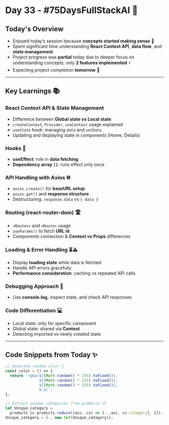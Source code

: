 # Day 33 - #75DaysFullStackAI 🚀

## Today's Overview
- Enjoyed today’s session because **concepts started making sense** 🙂  
- Spent significant time understanding **React Context API**, **data flow**, and **state management**.  
- Project progress was **partial** today due to deeper focus on understanding concepts; only **2 features implemented** ⚡  
- Expecting project completion **tomorrow** 🎯

---

## Key Learnings 📚

### React Context API & State Management
- Difference between **Global state vs Local state**  
- `createContext`, `Provider`, `useContext` usage explained  
- `useState` hook: managing `data` and `setData`  
- Updating and displaying state in components (Home, Details)  

### Hooks 🔧
- **useEffect**: role in **data fetching**  
- **Dependency array `[]`**: runs effect only once  

### API Handling with Axios 🌐
- `axios.create()` for **baseURL setup**  
- `axios.get()` and **response structure**  
- Destructuring: `response.data` vs `{ data }`  

### Routing (react-router-dom) 🛣️
- `<Routes>` and `<Route>` usage  
- `useParams()` to fetch **URL id**  
- Components connection & **Context vs Props** differences  

### Loading & Error Handling ⏳⚠️
- Display **loading state** while data is fetched  
- Handle API errors gracefully  
- **Performance consideration**: caching vs repeated API calls  

### Debugging Approach 🐞
- Use **console.log**, inspect state, and check API responses  

### Code Differentiation 💻
- Local state: only for specific component  
- Global state: shared via **Context**  
- Detecting imported vs newly created state  

---

## Code Snippets from Today ✨

```javascript
// Generate random color 🎨
const color = () => {
  return `rgba(${(Math.random() * 255).toFixed()},
               ${(Math.random() * 255).toFixed()},
               ${(Math.random() * 255).toFixed()},
               0.4)`;
};

// Extract unique categories from products 📦
let Unique_category =
  products && products.reduce((acc, cv) => [...acc, cv.category], []);
Unique_category = [...new Set(Unique_category)];
